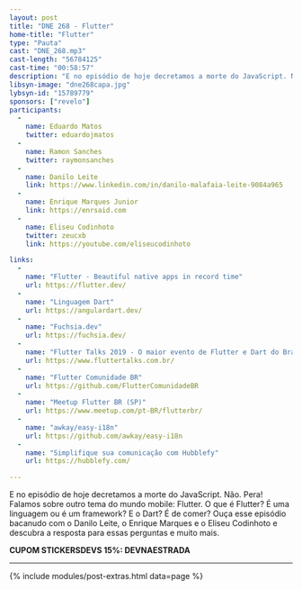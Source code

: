 ```yaml
---
layout: post
title: "DNE 268 - Flutter"
home-title: "Flutter"
type: "Pauta"
cast: "DNE_268.mp3"
cast-length: "56784125"
cast-time: "00:58:57"
description: "E no episódio de hoje decretamos a morte do JavaScript. Não. Pera! Falamos sobre outro tema do mundo mobile: Flutter. O que é Flutter? É uma linguagem ou é um framework? E o Dart? É de comer? Ouça esse episódio bacanudo com o Danilo Leite, o Enrique Marques e o Eliseu Codinhoto e descubra a resposta para essas perguntas e muito mais."
libsyn-image: "dne268capa.jpg"
lybsyn-id: "15789779"
sponsors: ["revelo"]
participants:
  -
    name: Eduardo Matos
    twitter: eduardojmatos
  -
    name: Ramon Sanches
    twitter: raymonsanches
  -
    name: Danilo Leite
    link: https://www.linkedin.com/in/danilo-malafaia-leite-9084a965
  -
    name: Enrique Marques Junior
    link: https://enrsaid.com
  -
    name: Eliseu Codinhoto
    twitter: zeucxb
    link: https://youtube.com/eliseucodinhoto

links:
  -
    name: "Flutter - Beautiful native apps in record time"
    url: https://flutter.dev/
  -
    name: "Linguagem Dart"
    url: https://angulardart.dev/
  -
    name: "Fuchsia.dev"
    url: https://fuchsia.dev/
  -
    name: "Flutter Talks 2019 - O maior evento de Flutter e Dart do Brasil"
    url: https://www.fluttertalks.com.br/
  -
    name: "Flutter Comunidade BR"
    url: https://github.com/FlutterComunidadeBR
  -
    name: "Meetup Flutter BR (SP)"
    url: https://www.meetup.com/pt-BR/flutterbr/
  -
    name: "awkay/easy-i18n"
    url: https://github.com/awkay/easy-i18n
  -
    name: "Simplifique sua comunicação com Hubblefy"
    url: https://hubblefy.com/

---
```


E no episódio de hoje decretamos a morte do JavaScript. Não. Pera! Falamos sobre outro tema do mundo mobile: Flutter. O que é Flutter? É uma linguagem ou é um framework? E o Dart? É de comer? Ouça esse episódio bacanudo com o Danilo Leite, o Enrique Marques e o Eliseu Codinhoto e descubra a resposta para essas perguntas e muito mais.

<strong>CUPOM STICKERSDEVS 15%: DEVNAESTRADA</strong>

---

{% include modules/post-extras.html data=page %}
